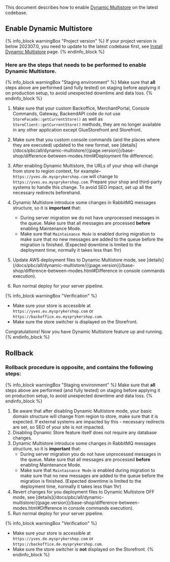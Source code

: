 This document describes how to enable [Dynamic Multistore](/docs/pbc/all/dynamic-multistore/{{page.version}}/base-shop/dynamic-multistore-feature-overview.html) on the latest codebase.

## Enable Dynamic Multistore

{% info_block warningBox "Project version" %}
If your project version is below 202307.0, you need to update to the latest codebase first, see [Install Dynamic Multistore](/docs/pbc/all/dynamic-multistore/202410.0/base-shop/install-dynamic-multistore.html) page.
{% endinfo_block %}

### Here are the steps that needs to be performed to enable Dynamic Multistore.

{% info_block warningBox "Staging environment" %}
     Make sure that **all** steps above are performed (and fully tested) on staging before applying it on production setup, to avoid unexpected downtime and data loss.
{% endinfo_block %}


1. Make sure that your custom Backoffice, MerchantPortal, Console Commands, Gateway, BackendAPI code do not use `StoreFacade::getCurrentStore()` as well as `StoreClient::getCurrentStore()` methods, they are no longer available in any other application except GlueStorefront and Storefront.
2. Make sure that you custom console commands (and the places where they are executed) updated to the new format, see  [details](/docs/pbc/all/dynamic-multistore/{{page.version}}/base-shop/difference-between-modes.html#Deployment file difference).

3. After enabling Dynamic Multistore, the URLs of your shop will change from store to region context, for example–`https://yves.de.mysprykershop.com` will change to `https://yves.eu.mysprykershop.com`. Prepare your shop and third-party systems to handle this change. To avoid SEO impact, set up all the necessary redirects beforehand.

4. Dynamic Multistore introduce some changes in RabbitMQ messages structure, so it is **important** that:
   - During server migration we do not have unprocessed messages in the queue. Make sure that all messages are processed **before** enabling Maintenance Mode.
   - Make sure that `Maintainance Mode` is enabled during migration to make sure that no new messages are added to the queue before the migration is finished.
   (Expected downtime is limited to the deployment time, normally it takes less than 1hr)

5. Update AWS deployment files to Dynamic Multistore mode, see  [details](/docs/pbc/all/dynamic-multistore/{{page.version}}/base-shop/difference-between-modes.html#Difference in console commands execution).

6. Run normal deploy for your server pipeline.


{% info_block warningBox "Verification" %}
- Make sure your store is accessible at `https://yves.eu.mysprykershop.com` or `https://backoffice.eu.mysprykershop.com`.
- Make sure the store switcher is displayed on the Storefront.


Congratulations! Now you have Dynamic Multistore feature up and running.
{% endinfo_block %}

## Rollback

### Rollback procedure is opposite, and contains the following steps:

{% info_block warningBox "Staging environment" %}
Make sure that **all** steps above are performed (and fully tested) on staging before applying it on production setup, to avoid unexpected downtime and data loss.
{% endinfo_block %}

1. Be aware that after disabling Dynamic Multistore mode, your basic domain structure will change from region to store, make sure that it is expected. If external systems are impacted by this - necessary redirects are set, so SEO of your site is not impacted.
2. Disabling Dynamic Store feature itself does not require any database changes.
3. Dynamic Multistore introduce some changes in RabbitMQ messages structure, so it is **important** that:
    - During server migration you do not have unprocessed messages in the queue. Make sure that all messages are processed **before** enabling Maintenance Mode.
    - Make sure that `Maintainance Mode` is enabled during migration to make sure that no new messages are added to the queue before the migration is finished.
      (Expected downtime is limited to the deployment time, normally it takes less than 1hr)
4. Revert changes for you deployment files to Dynamic Multistore OFF mode, see  [details](/docs/pbc/all/dynamic-multistore/{{page.version}}/base-shop/difference-between-modes.html#Difference in console commands execution).
6. Run normal deploy for your server pipeline.

{% info_block warningBox "Verification" %}
- Make sure your store is accessible at `https://yves.de.mysprykershop.com` or `https://backoffice.de.mysprykershop.com`.
- Make sure the store switcher is **not** displayed on the Storefront.
{% endinfo_block %}
